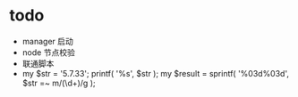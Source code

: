 # todo
* manager 启动
* node 节点校验
* 联通脚本
*   my $str = '5.7.33';
  printf( '%s', $str );
  my $result = sprintf( '%03d%03d', $str =~ m/(\d+)/g );

